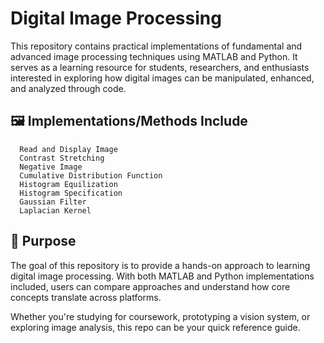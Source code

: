 # Digital Image Processing
This repository contains practical implementations of fundamental and advanced image processing techniques using MATLAB and Python. It serves as a learning resource for students, researchers, and enthusiasts interested in exploring how digital images can be manipulated, enhanced, and analyzed through code.

## 🖼️  Implementations/Methods Include 

      Read and Display Image
      Contrast Stretching
      Negative Image
      Cumulative Distribution Function
      Histogram Equilization
      Histogram Specification
      Gaussian Filter
      Laplacian Kernel
      

## 🎯 Purpose
The goal of this repository is to provide a hands-on approach to learning digital image processing. With both MATLAB and Python implementations included, users can compare approaches and understand how core concepts translate across platforms.

Whether you're studying for coursework, prototyping a vision system, or exploring image analysis, this repo can be your quick reference guide.
